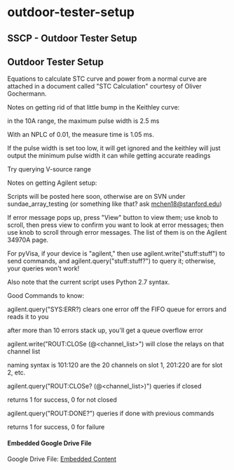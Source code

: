 # outdoor-tester-setup

## SSCP - Outdoor Tester Setup

## Outdoor Tester Setup

Equations to calculate STC curve and power from a normal curve are attached in a document called "STC Calculation" courtesy of Oliver Gochermann.&#x20;

Notes on getting rid of that little bump in the Keithley curve:

in the 10A range, the maximum pulse width is 2.5 ms

With an NPLC of 0.01, the measure time is 1.05 ms.

&#x20;   If the pulse width is set too low, it will get ignored and the keithley will just output the minimum pulse width it can while getting accurate readings

Try querying V-source range

Notes on getting Agilent setup:

Scripts will be posted here soon, otherwise are on SVN under sundae\_array\_testing (or something like that? ask mchen18@stanford.edu)

If error message pops up, press "View" button to view them; use knob to scroll, then press view to confirm you want to look at error messages; then use knob to scroll through error messages. The list of them is on the Agilent 34970A page.&#x20;

For pyVisa, if your device is "agilent," then use agilent.write("stuff:stuff") to send commands, and agilent.query("stuff:stuff?") to query it; otherwise, your queries won't work!

Also note that the current script uses Python 2.7 syntax.&#x20;

Good Commands to know:

agilent.query("SYS:ERR?) clears one error off the FIFO queue for errors and reads it to you

&#x20;   after more than 10 errors stack up, you'll get a queue overflow error

agilent.write("ROUT:CLOSe (@\<channel\_list>") will close the relays on that channel list

&#x20;   naming syntax is 101:120 are the 20 channels on slot 1, 201:220 are for slot 2, etc.&#x20;

agilent.query("ROUT:CLOSe? (@\<channel\_list>)") queries if closed

&#x20;   returns 1 for success, 0 for not closed

agilent.query("ROUT:DONE?") queries if done with previous commands

&#x20;   returns 1 for success, 0 for failure

#### Embedded Google Drive File

Google Drive File: [Embedded Content](https://drive.google.com/embeddedfolderview?id=1M8Lu4wO889YZOxSWxL6qCqlbGsE-iqab#list)
